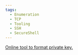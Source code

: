```yaml
---
tags:
  - Enumeration
  - TCP
  - Tooling
  - SSH
  - SecureShell
---
```


[Online tool to format private key.](https://www.samltool.com/format_privatekey.php)